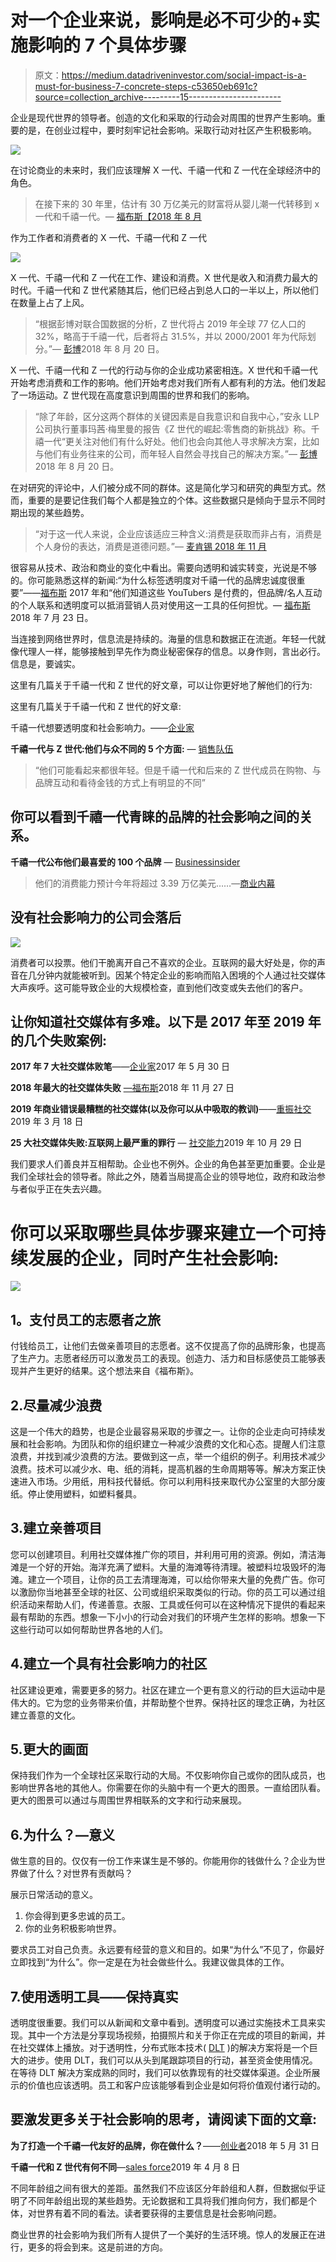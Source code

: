 # 对一个企业来说，影响是必不可少的+实施影响的 7 个具体步骤

> 原文：<https://medium.datadriveninvestor.com/social-impact-is-a-must-for-business-7-concrete-steps-c53650eb691c?source=collection_archive---------15----------------------->

企业是现代世界的领导者。创造的文化和采取的行动会对周围的世界产生影响。重要的是，在创业过程中，要时刻牢记社会影响。采取行动对社区产生积极影响。

![](img/83ac2217eec2d39cee9d8609d00af0f3.png)

在讨论商业的未来时，我们应该理解 X 一代、千禧一代和 Z 一代在全球经济中的角色。

> 在接下来的 30 年里，估计有 30 万亿美元的财富将从婴儿潮一代转移到 x 一代和千禧一代。— [福布斯【2018 年 8 月](http://forbes.com/)

作为工作者和消费者的 X 一代、千禧一代和 Z 一代

![](img/a1bc97f80b436a66b9630e50109ac506.png)

X 一代、千禧一代和 Z 一代在工作、建设和消费。X 世代是收入和消费力最大的时代。千禧一代和 Z 世代紧随其后，他们已经占到总人口的一半以上，所以他们在数量上占了上风。

> “根据彭博对联合国数据的分析，Z 世代将占 2019 年全球 77 亿人口的 32%，略高于千禧一代，后者将占 31.5%，并以 2000/2001 年为代际划分。”— [彭博](https://www.bloomberg.com/news/articles/2018-08-20/gen-z-to-outnumber-millennials-within-a-year-demographic-trends)2018 年 8 月 20 日。

X 一代、千禧一代和 Z 一代的行动与你的企业成功紧密相连。X 世代和千禧一代开始考虑消费和工作的影响。他们开始考虑对我们所有人都有利的方法。他们发起了一场运动。Z 世代现在高度意识到周围的世界和我们的影响。

> “除了年龄，区分这两个群体的关键因素是自我意识和自我中心，”安永 LLP 公司执行董事玛茜·梅里曼的报告《Z 世代的崛起:零售商的新挑战》称。千禧一代“更关注对他们有什么好处。他们也会向其他人寻求解决方案，比如与他们有业务往来的公司，而年轻人自然会寻找自己的解决方案。”— [彭博](https://www.bloomberg.com/news/articles/2018-08-20/gen-z-to-outnumber-millennials-within-a-year-demographic-trends)2018 年 8 月 20 日。

在对研究的评论中，人们被分成不同的群体。这是简化学习和研究的典型方式。然而，重要的是要记住我们每个人都是独立的个体。这些数据只是倾向于显示不同时期出现的某些趋势。

> “对于这一代人来说，企业应该适应三种含义:消费是获取而非占有，消费是个人身份的表达，消费是道德问题。”— [麦肯锡 2018 年 11 月](https://www.mckinsey.com/industries/consumer-packaged-goods/our-insights/true-gen-generation-z-and-its-implications-for-companies.)

很容易从技术、政治和商业的变化中看出。需要向透明和诚实转变，光说是不够的。你可能熟悉这样的新闻:“为什么标签透明度对千禧一代的品牌忠诚度很重要”——[福布斯](https://www.forbes.com/sites/jefffromm/2017/12/13/why-label-transparency-matters-when-it-comes-to-millennial-brand-loyalty/) 2017 年和“他们知道这些 YouTubers 是付费的，但品牌/名人互动的个人联系和透明度可以抵消营销人员对使用这一工具的任何担忧。— [福布斯](https://www.forbes.com/sites/forbesagencycouncil/2018/07/23/time-to-wake-up-to-the-next-consumer-powerhouse-gen-z/#40e097e653f4)2018 年 7 月 23 日。

当连接到网络世界时，信息流是持续的。海量的信息和数据正在流逝。年轻一代就像代理人一样，能够接触到早先作为商业秘密保存的信息。以身作则，言出必行。信息是，要诚实。

这里有几篇关于千禧一代和 Z 世代的好文章，可以让你更好地了解他们的行为:

这里有几篇关于千禧一代和 Z 世代的好文章:

千禧一代想要透明度和社会影响力。——[企业家](https://www.entrepreneur.com/article/314156)

**千禧一代与 Z 世代:他们与众不同的 5 个方面:** — [销售队伍](https://www.salesforce.com/blog/2017/10/how-millennials-and-gen-z-are-different)

> “他们可能看起来都很年轻。但是千禧一代和后来的 Z 世代成员在购物、与品牌互动和看待金钱的方式上有明显的不同”

## 你可以看到千禧一代青睐的品牌的社会影响之间的关系。

**千禧一代公布他们最喜爱的 100 个品牌** — [Businessinsider](https://www.businessinsider.com/top-100-millennial-brands-2018-9/?IR=T/#100-rei-3)

> 他们的消费能力预计今年将超过 3.39 万亿美元……—[商业内幕](https://www.businessinsider.com/top-100-millennial-brands-2018-9/?IR=T/#100-rei-3)

## 没有社会影响力的公司会落后

![](img/1e0c0e280abf22b7bfade02830534aa4.png)

消费者可以投票。他们干脆离开自己不喜欢的企业。互联网的最大好处是，你的声音在几分钟内就能被听到。因某个特定企业的影响而陷入困境的个人通过社交媒体大声疾呼。这可能导致企业的大规模检查，直到他们改变或失去他们的客户。

## 让你知道社交媒体有多难。以下是 2017 年至 2019 年的几个失败案例:

**2017 年 7 大社交媒体败笔**——[企业家](https://www.entrepreneur.com/article/294925)2017 年 5 月 30 日

**2018 年最大的社交媒体失败** [—福布斯](https://www.forbes.com/sites/lilachbullock/2018/11/27/biggest-social-media-fails-2018/#44743be5518f)2018 年 11 月 27 日

**2019 年商业错误最糟糕的社交媒体(以及你可以从中吸取的教训)**——[重振社交](https://revive.social/social-media-for-business-fails/)2019 年 3 月 18 日

**25 大社交媒体失败:互联网上最严重的罪行** — [社交能力](https://howsociable.com/blog/social-media-fails/)2019 年 10 月 29 日

我们要求人们善良并互相帮助。企业也不例外。企业的角色甚至更加重要。企业是我们全球社会的领导者。除此之外，随着当局提高企业的领导地位，政府和政治参与者似乎正在失去兴趣。

# 你可以采取哪些具体步骤来建立一个可持续发展的企业，同时产生社会影响:

![](img/6a8a5fceea5a831eb906305353f85583.png)

## **1。支付员工的志愿者之旅**

付钱给员工，让他们去做亲善项目的志愿者。这不仅提高了你的品牌形象，也提高了生产力。志愿者经历可以激发员工的表现。创造力、活力和目标感使员工能够表现并产生更好的结果。这个想法来自《福布斯》。

## 2.尽量减少浪费

这是一个伟大的趋势，也是企业最容易采取的步骤之一。让你的企业走向可持续发展和社会影响。为团队和你的组织建立一种减少浪费的文化和心态。提醒人们注意浪费，并找到减少浪费的方法。要做到这一点，举一个组织的例子。利用技术减少浪费。技术可以减少水、电、纸的消耗，提高机器的生命周期等等。解决方案正快速进入市场。少用纸，用科技代替纸。你可以利用科技来取代办公室里的大部分废纸。停止使用塑料，如塑料餐具。

## 3.建立亲善项目

您可以创建项目。利用社交媒体推广你的项目，并利用可用的资源。例如，清洁海滩是一个好的开始。海洋充满了塑料。大量的海滩等待清理。被塑料垃圾毁坏的海滩。建立一个项目，让你的员工去清理海滩，可以给你带来大量的免费广告。你可以激励你当地甚至全球的社区、公司或组织采取类似的行动。你的员工可以通过组织活动来帮助人们，传递善意。衣服、工具或任何可以在这种情况下提供的看起来最有帮助的东西。想象一下小小的行动会对我们的环境产生怎样的影响。想象一下这些行动可以如何帮助世界各地的人们。

## 4.建立一个具有社会影响力的社区

社区建设更难，需要更多的努力。社区在建立一个更有意义的行动的巨大运动中是伟大的。它为您的业务带来价值，并帮助整个世界。保持社区的理念正确，为社区建立善意的文化。

## 5.更大的画面

保持我们作为一个全球社区采取行动的大局。不仅影响你自己或你的团队成员，也影响世界各地的其他人。你需要在你的头脑中有一个更大的图景。一直给团队看。更大的图景可以通过与周围世界相联系的文字和行动来展现。

## 6.为什么？—意义

做生意的目的。仅仅有一份工作来谋生是不够的。你能用你的钱做什么？企业为世界做了什么？对世界有贡献吗？

展示日常活动的意义。

1.  你会得到更多忠诚的员工。
2.  你的业务积极影响世界。

要求员工对自己负责。永远要有经营的意义和目的。如果“为什么”不见了，你最好立即找到“为什么”。你一定是在为社会做些什么。我建议做具体的工作。

## 7.使用透明工具——保持真实

透明度很重要。我们可以从新闻和文章中看到。透明度可以通过实施技术工具来实现。其中一个方法是分享现场视频，拍摄照片和关于你正在完成的项目的新闻，并在社交媒体上播放。对于透明性，分布式账本技术( [DLT](https://en.wikipedia.org/wiki/Distributed_ledger) )的解决方案将是一个巨大的进步。使用 DLT，我们可以从头到尾跟踪项目的行动，甚至资金使用情况。在等待 DLT 解决方案成熟的同时，我们可以依靠现有的社交媒体渠道。企业所展示的价值也应该透明。员工和客户应该能够看到企业是如何将价值观付诸行动的。

## 要激发更多关于社会影响的思考，请阅读下面的文章:

**为了打造一个千禧一代友好的品牌，你在做什么？**——[创业者](https://www.entrepreneur.com/article/314156)2018 年 5 月 31 日

**千禧一代和 Z 世代有何不同**—[sales force](https://www.salesforce.com/blog/2017/10/how-millennials-and-gen-z-are-different)2019 年 4 月 8 日

不同年龄组之间有很大的差距。虽然我们不应该区分年龄组和人群，但数据似乎证明了不同年龄组出现的某些趋势。无论数据和工具将我们推向何方，我们都是个体，对世界有着不同的看法。读者要获得的主要信息是社会影响问题。

商业世界的社会影响为我们所有人提供了一个美好的生活环境。惊人的发展正在进行，更多的将会到来。这是前进的方向。